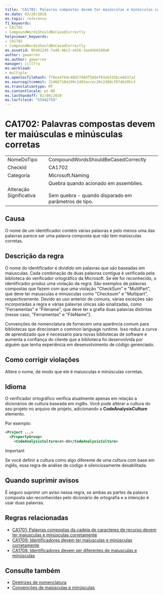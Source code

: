 ```yaml
---
title: 'CA1702: Palavras compostas devem ter maiúsculas e minúsculas corretas'
ms.date: 03/28/2018
ms.topic: reference
f1_keywords:
- CA1702
- CompoundWordsShouldBeCasedCorrectly
helpviewer_keywords:
- CA1702
- CompoundWordsShouldBeCasedCorrectly
ms.assetid: 05481245-7ad8-48c3-a456-3aa44b6160a6
author: gewarren
ms.author: gewarren
manager: jillfra
ms.workload:
- multiple
ms.openlocfilehash: f78ea4f44c48d2740df58def03a6335bce6637a2
ms.sourcegitcommit: 21d667104199c2493accec20c2388cf674b195c3
ms.translationtype: MT
ms.contentlocale: pt-BR
ms.lasthandoff: 02/08/2019
ms.locfileid: "55942759"
---
```

# <a name="ca1702-compound-words-should-be-cased-correctly"></a>CA1702: Palavras compostas devem ter maiúsculas e minúsculas corretas

|||
|-|-|
|NomeDoTipo|CompoundWordsShouldBeCasedCorrectly|
|CheckId|CA1702|
|Categoria|Microsoft.Naming|
|Alteração Significativa|Quebra quando acionado em assemblies.<br /><br /> Sem quebra - quando disparado em parâmetros de tipo.|

## <a name="cause"></a>Causa

O nome de um identificador contém várias palavras e pelo menos uma das palavras parece ser uma palavra composta que não tem maiúsculas corretas.

## <a name="rule-description"></a>Descrição da regra

O nome do identificador é dividido em palavras que são baseadas em maiusculas. Cada combinação de duas palavras contígua é verificada pela biblioteca do verificador ortográfico da Microsoft. Se ele for reconhecido, o identificador produz uma violação da regra. São exemplos de palavras compostas que fazem com que uma violação "CheckSum" e "MultiPart", que deve ter maiusculas e minúsculas como "Checksum" e "Multipart", respectivamente. Devido ao uso anterior de comuns, várias exceções são incorporadas a regra e várias palavras únicas são sinalizadas, como "Ferramentas" e "Filename", que deve ter a grafia duas palavras distintas (nesse caso, "Ferramentas" e "FileName").

Convenções de nomenclatura de fornecem uma aparência comum para bibliotecas que direcionam o common language runtime. Isso reduz a curva de aprendizado que é necessário para novas bibliotecas de software e aumenta a confiança do cliente que a biblioteca foi desenvolvida por alguém que tenha experiência em desenvolvimento de código gerenciado.

## <a name="how-to-fix-violations"></a>Como corrigir violações

Altere o nome, de modo que ele é maiusculas e minúsculas corretas.

## <a name="language"></a>Idioma

O verificador ortográfico verifica atualmente apenas em relação a dicionários de cultura baseada em inglês. Você pode alterar a cultura do seu projeto no arquivo de projeto, adicionando a **CodeAnalysisCulture** elemento.

Por exemplo:

```xml
<Project ...>
  <PropertyGroup>
    <CodeAnalysisCulture>en-AU</CodeAnalysisCulture>
```

> [!IMPORTANT]
> Se você definir a cultura como algo diferente de uma cultura com base em inglês, essa regra de análise de código é silenciosamente desabilitada.

## <a name="when-to-suppress-warnings"></a>Quando suprimir avisos

É seguro suprimir um aviso nessa regra, se ambas as partes da palavra composta são reconhecidas pelo dicionário de ortografia e a intenção é usar duas palavras.

## <a name="related-rules"></a>Regras relacionadas

- [CA1701: Palavras compostas da cadeia de caracteres de recurso devem ter maiusculas e minúsculas corretamente](../code-quality/ca1701-resource-string-compound-words-should-be-cased-correctly.md)
- [CA1709: Identificadores devem ter maiusculas e minúsculas corretamente](../code-quality/ca1709-identifiers-should-be-cased-correctly.md)
- [CA1708: Identificadores devem ser diferentes de maiusculas e minúsculas](../code-quality/ca1708-identifiers-should-differ-by-more-than-case.md)

## <a name="see-also"></a>Consulte também

- [Diretrizes de nomenclatura](/dotnet/standard/design-guidelines/naming-guidelines)
- [Convenções de maiúsculas e minúsculas](/dotnet/standard/design-guidelines/capitalization-conventions)